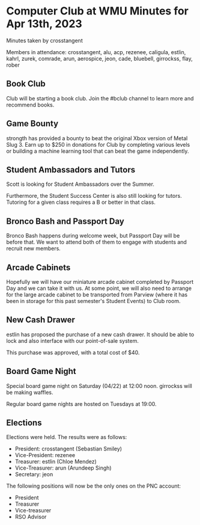 # Computer Club at WMU Minutes for Apr 13th, 2023

Minutes taken by crosstangent

Members in attendance: crosstangent, alu, acp, rezenee, caligula, estlin, kahrl, zurek, comrade, arun, aerospice, jeon, cade, bluebell, girrockss, flay, rober

## Book Club

Club will be starting a book club. Join the #bclub channel to learn more and recommend books.

## Game Bounty

strongth has provided a bounty to beat the original Xbox version of Metal Slug 3. Earn up to $250 in donations for Club by completing various levels or building a machine learning tool that can beat the game independently.

## Student Ambassadors and Tutors

Scott is looking for Student Ambassadors over the Summer.

Furthermore, the Student Success Center is also still looking for tutors. Tutoring for a given class requires a B or better in that class.

## Bronco Bash and Passport Day

Bronco Bash happens during welcome week, but Passport Day will be before that. We want to attend both of them to engage with students and recruit new members. 

## Arcade Cabinets

Hopefully we will have our miniature arcade cabinet completed by Passport Day and we can take it with us. At some point, we will also need to arrange for the large arcade cabinet to be transported from Parview (where it has been in storage for this past semester's Student Events) to Club room.

## New Cash Drawer

estlin has proposed the purchase of a new cash drawer. It should be able to lock and also interface with our point-of-sale system.

This purchase was approved, with a total cost of $40.

## Board Game Night

Special board game night on Saturday (04/22) at 12:00 noon. girrockss will be making waffles.

Regular board game nights are hosted on Tuesdays at 19:00.

## Elections

Elections were held. The results were as follows:

* President: crosstangent (Sebastian Smiley)
* Vice-President: rezenee
* Treasurer: estlin (Chloe Mendez)
* Vice-Treasurer: arun (Arundeep Singh)
* Secretary: jeon

The following positions will now be the only ones on the PNC account:

* President
* Treasurer
* Vice-treasurer
* RSO Advisor
